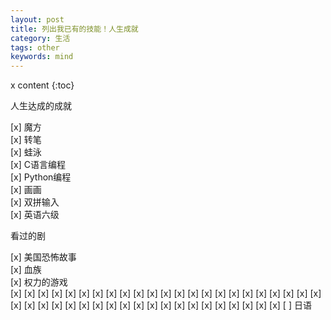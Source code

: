 ```yaml
---
layout: post
title: 列出我已有的技能！人生成就
category: 生活
tags: other
keywords: mind
---
```


x content
{:toc}

人生达成的成就

[x] 魔方  
[x] 转笔  
[x] 蛙泳  
[x] C语言编程  
[x] Python编程  
[x] 画画  
[x] 双拼输入  
[x] 英语六级 

看过的剧

[x] 美国恐怖故事  
[x] 血族  
[x] 权力的游戏  
[x] 
[x] 
[x] 
[x] 
[x] 
[x] 
[x] 
[x] 
[x] 
[x] 
[x] 
[x] 
[x] 
[x] 
[x] 
[x] 
[x] 
[x] 
[x] 
[x] 
[x] 
[x] 
[x] 
[x] 
[x] 
[x] 
[x] 
[x] 
[x] 
[x] 
[x] 
[x] 
[x] 
[x] 
[x] 
[x] 
[x] 
[x] 
[x] 
[x] 
[x] 
[x] 
[x] 
[ ] 日语